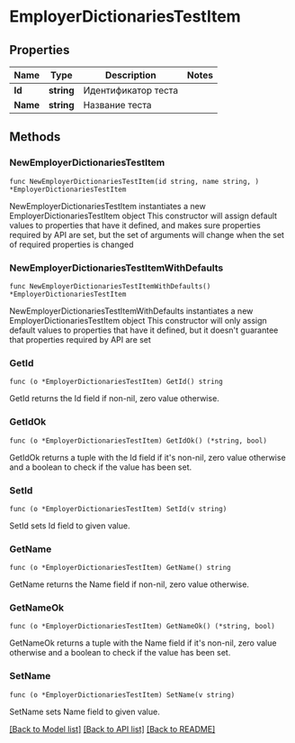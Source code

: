 # EmployerDictionariesTestItem

## Properties

Name | Type | Description | Notes
------------ | ------------- | ------------- | -------------
**Id** | **string** | Идентификатор теста | 
**Name** | **string** | Название теста | 

## Methods

### NewEmployerDictionariesTestItem

`func NewEmployerDictionariesTestItem(id string, name string, ) *EmployerDictionariesTestItem`

NewEmployerDictionariesTestItem instantiates a new EmployerDictionariesTestItem object
This constructor will assign default values to properties that have it defined,
and makes sure properties required by API are set, but the set of arguments
will change when the set of required properties is changed

### NewEmployerDictionariesTestItemWithDefaults

`func NewEmployerDictionariesTestItemWithDefaults() *EmployerDictionariesTestItem`

NewEmployerDictionariesTestItemWithDefaults instantiates a new EmployerDictionariesTestItem object
This constructor will only assign default values to properties that have it defined,
but it doesn't guarantee that properties required by API are set

### GetId

`func (o *EmployerDictionariesTestItem) GetId() string`

GetId returns the Id field if non-nil, zero value otherwise.

### GetIdOk

`func (o *EmployerDictionariesTestItem) GetIdOk() (*string, bool)`

GetIdOk returns a tuple with the Id field if it's non-nil, zero value otherwise
and a boolean to check if the value has been set.

### SetId

`func (o *EmployerDictionariesTestItem) SetId(v string)`

SetId sets Id field to given value.


### GetName

`func (o *EmployerDictionariesTestItem) GetName() string`

GetName returns the Name field if non-nil, zero value otherwise.

### GetNameOk

`func (o *EmployerDictionariesTestItem) GetNameOk() (*string, bool)`

GetNameOk returns a tuple with the Name field if it's non-nil, zero value otherwise
and a boolean to check if the value has been set.

### SetName

`func (o *EmployerDictionariesTestItem) SetName(v string)`

SetName sets Name field to given value.



[[Back to Model list]](../README.md#documentation-for-models) [[Back to API list]](../README.md#documentation-for-api-endpoints) [[Back to README]](../README.md)


